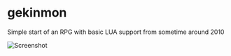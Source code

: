 # gekinmon
Simple start of an RPG with basic LUA support from sometime around 2010

![Screenshot](https://github.com/geekylink/gekinmon/blob/main/screenshots/Screen%20shot%202011-08-05%20at%202.04.43%20PM.png?raw=true)


